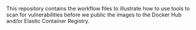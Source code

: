 This repository contains the workflow files to illustrate how to use tools to
scan for vulnerabilities before we public the images to the Docker Hub and/or
Elastic Container Registry.
 

